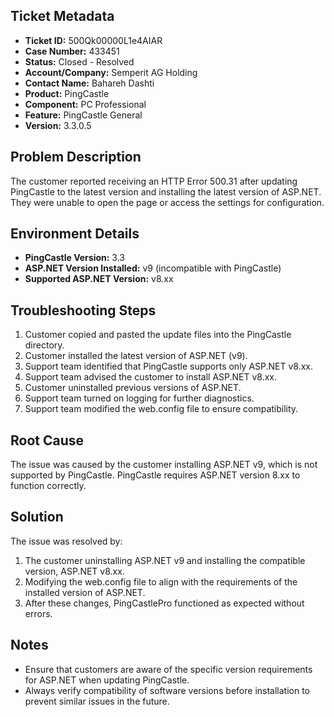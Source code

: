 ## Ticket Metadata
- **Ticket ID:** 500Qk00000L1e4AIAR
- **Case Number:** 433451
- **Status:** Closed - Resolved
- **Account/Company:** Semperit AG Holding
- **Contact Name:** Bahareh Dashti
- **Product:** PingCastle
- **Component:** PC Professional
- **Feature:** PingCastle General
- **Version:** 3.3.0.5

## Problem Description
The customer reported receiving an HTTP Error 500.31 after updating PingCastle to the latest version and installing the latest version of ASP.NET. They were unable to open the page or access the settings for configuration.

## Environment Details
- **PingCastle Version:** 3.3
- **ASP.NET Version Installed:** v9 (incompatible with PingCastle)
- **Supported ASP.NET Version:** v8.xx

## Troubleshooting Steps
1. Customer copied and pasted the update files into the PingCastle directory.
2. Customer installed the latest version of ASP.NET (v9).
3. Support team identified that PingCastle supports only ASP.NET v8.xx.
4. Support team advised the customer to install ASP.NET v8.xx.
5. Customer uninstalled previous versions of ASP.NET.
6. Support team turned on logging for further diagnostics.
7. Support team modified the web.config file to ensure compatibility.

## Root Cause
The issue was caused by the customer installing ASP.NET v9, which is not supported by PingCastle. PingCastle requires ASP.NET version 8.xx to function correctly.

## Solution
The issue was resolved by:
1. The customer uninstalling ASP.NET v9 and installing the compatible version, ASP.NET v8.xx.
2. Modifying the web.config file to align with the requirements of the installed version of ASP.NET.
3. After these changes, PingCastlePro functioned as expected without errors.

## Notes
- Ensure that customers are aware of the specific version requirements for ASP.NET when updating PingCastle.
- Always verify compatibility of software versions before installation to prevent similar issues in the future.